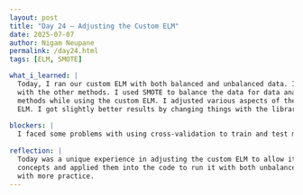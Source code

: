 ```yaml
---
layout: post
title: "Day 24 – Adjusting the Custom ELM"
date: 2025-07-07
author: Nigam Neupane
permalink: /day24.html
tags: [ELM, SMOTE]

what_i_learned: |
  Today, I ran our custom ELM with both balanced and unbalanced data. I also used cross-validation with the balanced data and compared the results 
  with the other methods. I used SMOTE to balance the data for data analysis. I achieved above 90% accuracy on both testing and training for all 
  methods while using the custom ELM. I adjusted various aspects of the ELM class using sigmoid, relu and tanh to get different results with my 
  ELM. I got slightly better results by changing things with the library itself.
  
blockers: |
  I faced some problems with using cross-validation to train and test my ELM model.
  
reflection: |
  Today was a unique experience in adjusting the custom ELM to allow it to train and test with higher accuracy and fewer errors. I learned new 
  concepts and applied them into the code to run it with both unbalanced and balanced data. I will be able to effectively utilize those new terms 
  with more practice.
---
```

